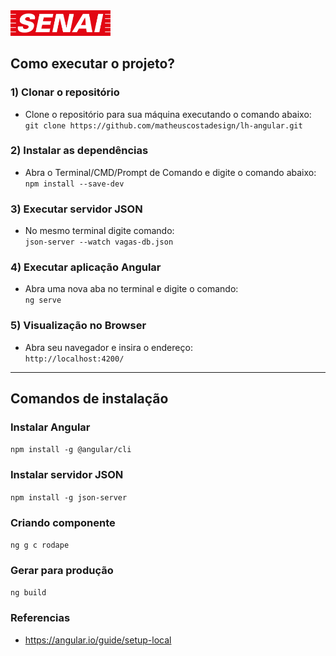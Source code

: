 <img src=".github/logo-senai.svg" width="160">

## Como executar o projeto?

### 1) Clonar o repositório

- Clone o repositório para sua máquina executando o comando abaixo:<br>
  `git clone https://github.com/matheuscostadesign/lh-angular.git`

### 2) Instalar as dependências

- Abra o Terminal/CMD/Prompt de Comando e digite o comando abaixo:<br>
  `npm install --save-dev`

### 3) Executar servidor JSON

- No mesmo terminal digite comando:<br>
  `json-server --watch vagas-db.json`

### 4) Executar aplicação Angular

- Abra uma nova aba no terminal e digite o comando:<br>
  `ng serve`

### 5) Visualização no Browser

- Abra seu navegador e insira o endereço:<br>
  `http://localhost:4200/`

---

## Comandos de instalação

### Instalar Angular

`npm install -g @angular/cli`

### Instalar servidor JSON

`npm install -g json-server`

### Criando componente

`ng g c rodape`

### Gerar para produção

`ng build`

### Referencias

- https://angular.io/guide/setup-local
